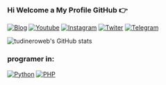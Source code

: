 ### Hi Welcome a My Profile GitHub 👉

[![Blog](https://img.shields.io/website-up-down-green-red/http/tudineroweb.club)](https://tudinweoweb.club)
[![Youtube](https://img.shields.io/badge/YouTube-FF0000?style=for-the-badge&logo=youtube&logoColor=white)](https://www.youtube.com/channel/UCoYW4kRw42LGbmTYQPg0zQA)
[![Instagram](https://img.shields.io/badge/Instagram-E4405F?style=for-the-badge&logo=instagram&logoColor=white)](https://www.instagram.com/tudineroweb/)
[![Twiter](https://img.shields.io/badge/Twitter-1DA1F2?style=for-the-badge&logo=twitter&logoColor=white)](https://twitter.com/AngelVaFa07)
[![Telegram](https://img.shields.io/badge/Telegram-2CA5E0?style=for-the-badge&logo=telegram&logoColor=white)](https://t.me/TuDineroWeb_Group)

![tudineroweb's GitHub stats](https://github-readme-stats.vercel.app/api?username=tudineroweb&show_icons=true&theme=highcontrast)

### programer in:

[![Python](https://img.shields.io/badge/Python-14354C?style=for-the-badge&logo=python&logoColor=white)]()
[![PHP](https://img.shields.io/badge/PHP-777BB4?style=for-the-badge&logo=php&logoColor=white)]()
